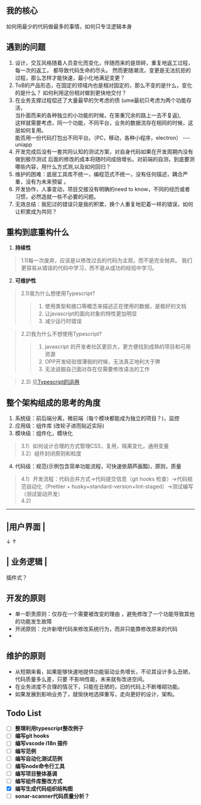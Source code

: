 ## 我的核心
   如何用最少的代码做最多的事情，如何只专注逻辑本身
## 遇到的问题
   1. 设计，交互风格随着人员变化而变化，伴随而来的是琐碎，重复地返工过程，每一次的返工，
   都导致代码生命的尽头。 然而更随潮流，变更是无法抗拒的过程，那么怎样才能快速，最小化地满足变更？  
   2. ToB的产品形态，在固定的领域内也是相对固定的，那么不变的是什么，变化的是什么？
   如何利用这份相对做到更快地交付？  
   3. 在业务支撑过程偿还了大量最早的欠考虑的债  (ume最初只考虑为两个功能存活，  
    当扑面而来的各种独立的小功能的时候，在笨重冗余的路上一去不复返),  
    这样就需要考虑，同一个功能，不同平台，业务的数据流存在相同的时候，这层如何复用。  
    能否用一份代码打包出不同平台。（PC，移动，各种小程序，electron）  --- uniapp  
   4. 开发完成后没有一套共同认知的测试方案，对自身代码如果在开发周期内没有做到极尽测试
      后面的修改的成本将随时间成倍增长。对前端的自测，到底要测哪些内容，用什么方式测,以及如何回归？
   5. 维护的困难：底层工具库不统一，编程范式不统一，没有任何描述，耦合严重，没有为未来预留 。 
   6. 开发协作，人事变动，项目交接没有明确的need to know，不同的经历或者习惯，必然造就一些不必要的问题。
   7. 无效总结：我犯过的错误只是我的积累，换个人重复地犯着一样的错误，如何让积累成为共同？  
   
## 重构到底重构什么 
1. **持续性**   
> 1.1)每一次废弃，应该是以修改过去的代码为主观，而不是完全抛弃。
我们更容易从错误的代码中学习，而不是从成功的经验中学习。  

2. **可维护性**  
>2.1)我为什么想使用Typescript?  
>>1. 使用类型和接口等概念来描述正在使用的数据，是极好的文档
>>2. 让javascript的面向对象的特性更加明显  
>>3. 减少运行时错误   

>2.2)我为什么不想使用Typescript?  
>>1. javascript 的开发者社区更巨大，更方便找到成熟的项目和可用资源  
>>2. OPP开发经验很薄弱的时候，无法真正地利大于弊  
>>3. 无法说服自己面对存在仅需要修改语法的工作   

>2.3) 见[Typescript的运用](/guide/requirements.html#typescript-运用)


## 整个架构组成的思考的角度
1. 系统级：前后端分离，微前端（每个模块都能成为独立的项目？)，监控  
2. 应用级：组件库 (改轮子进而贴近实际)   
3. 模块级：组件化，模块化  
> 3.1）如何设计合理的方式管理CSS，复用，隔离变化，通用变量  
3.2）组件封闭原则和粒度

4. 代码级：规范(示例包含简单功能流程，可快速依葫芦画瓢)，原则，质量  
> 4.1）开发流程：代码合并方式->代码提交信息（git hooks 检查）->代码规范自动化（Prettier + husky+standard-version+lint-staged）->测试编写（测试驱动开发）   
4.2)

---            
|用户界面 |                      
---  
↓     ↑

| 业务逻辑 |
---
插件式？
## 开发的原则
- 单一职责原则：仅存在一个需要被改变的理由 ，避免修改了一个功能导致其他的功能发生故障
- 开闭原则：允许新增代码来修改系统行为，而非只能靠修改原来的代码
- 
## 维护的原则
- 从短期来看，如果能够快速地提供功能驱动业务增长，不论其设计多么丑陋，代码质量多么差，只要
不影响性能，未来就有改进空间。
- 在业务进度不合理的情况下，只能在丑陋的，旧的代码上不断堆砌功能。
- 如果发展到影响业务了，就愉快地选择重写，走向更好的设计，架构。


## Todo List
- [ ] **整理利用typescript整改例子**
- [ ] **编写git hooks**
- [ ] **编写vscode i18n 插件**
- [ ] **编写范例**
- [ ] **编写自动化测试范例**
- [ ] **编写node命令行工具**
- [ ] **编写项目整体基调**
- [ ] **编写组件库整改方式**
- [x] **编写生成代码组织结构图**
- [ ] **sonar-scanner代码质量分析？** 